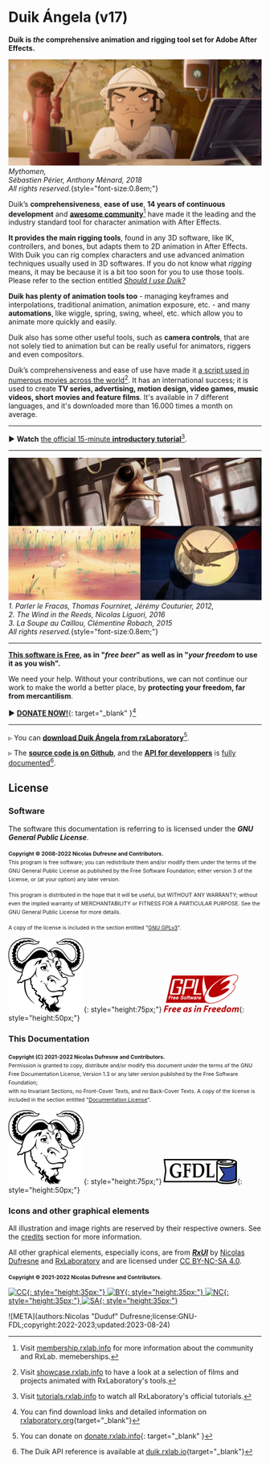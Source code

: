 # Duik Ángela (v17)

__Duik is *the* comprehensive animation and rigging tool set for Adobe After Effects.__

![](img/examples/mytho01.jpg)  
*Mythomen,  
Sébastien Périer, Anthony Ménard, 2018   
All rights reserved.*{style="font-size:0.8em;"}

Duik’s **comprehensiveness**, **ease of use**, **14 years of continuous development** and [**awesome community**](http://membership.rxlab.info)[^1] have made it the leading and the industry standard tool for character animation with After Effects.

**It provides the main rigging tools**, found in any 3D software, like IK, controllers, and bones, but adapts them to 2D animation in After Effects. With Duik you can rig complex characters and use advanced animation techniques usually used in 3D softwares.
If you do not know what *rigging* means, it may be because it is a bit too soon for you to use those tools. Please refer to the section entitled [_Should I use Duik?_](getting-started/introduction.md#should-i-use-duik) 

**Duik has plenty of animation tools too** - managing keyframes and interpolations, traditional animation, animation exposure, etc. - and many **automations**, like wiggle, spring, swing, wheel, etc. which allow you to animate more quickly and easily.

Duik also has some other useful tools, such as **camera controls**, that are not solely tied to animation but can be really useful for animators, riggers and even compositors.

Duik’s comprehensiveness and ease of use have made it [a script used in numerous movies across the world](http://showcase.rxlab.info)[^2]. It has an international success; it is used to create **TV series, advertising, motion design, video games, music videos, short movies and feature films**. It's available in 7 different languages, and it's downloaded more than 16.000 times a month on average.

____

► **Watch** [the official 15-minute **introductory tutorial**](https://rxlaboratory.org/videos/introduction-to-duik-angela/)[^3].

____

![](img/examples/preamble-comp.png)  
*1. Parler le Fracas, Thomas Fourniret, Jérémy Couturier, 2012,  
2. The Wind in the Reeds, Nicolas Liguori, 2016   
3. La Soupe au Caillou, Clémentine Robach, 2015  
All rights reserved.*{style="font-size:0.8em;"}

____

**[This software is Free](misc/license.md), as in "_free beer_" as well as in "_your freedom_ to use it as you wish".**

We need your help. Without your contributions, we can not continue our work to make the world a better place, by **protecting your freedom, far from mercantilism**.

► [**DONATE NOW!**](http://donate.rxlab.info){: target="_blank" }[^4]

____

▹ You can [**download Duik Ángela from rxLaboratory**](https://rxlaboratory.org/tools/duik-angela/)[^5].

▹ The [**source code is on Github**](https://github.com/RxLaboratory/Duik), and the [**API for developpers**](advanced/api/index.md) is [fully documented](http://duik.rxlab.io)[^6].

## License

### Software

The software this documentation is referring to is licensed under the ***GNU General Public License***.

<span style="font-size:0.75em;">**Copyright © 2008-2022 Nicolas Dufresne and Contributors.**  
This program is free software; you can redistribute them and/or modify them under the terms of the GNU General Public License as published by the Free Software Foundation; either version 3 of the License, or (at your option) any later version.</span>

<span style="font-size:0.75em;">This program is distributed in the hope that it will be useful, but WITHOUT ANY WARRANTY; without even the implied warranty of MERCHANTABILITY or FITNESS FOR A PARTICULAR PURPOSE. See the GNU General Public License for more details.</span>

<span style="font-size:0.75em;">A copy of the license is included in the section entitled "[GNU GPLv3](misc/gnu-gpl.md)".</span>

![GNU](img/logos/gnu.png){: style="height:75px;"} ![GPL3](img/logos/gplv3.png){: style="height:50px;"}

### This Documentation

<span style="font-size:0.75em;">**Copyright (C) 2021-2022 Nicolas Dufresne and Contributors.**  
Permission is granted to copy, distribute and/or modify this document under the terms of the GNU Free Documentation License, Version 1.3 or any later version published by the Free Software Foundation;  
with no Invariant Sections, no Front-Cover Texts, and no Back-Cover Texts.
A copy of the license is included in the section entitled "[Documentation License](misc/doc-license.md)".</span>

![GNU](img/logos/gnu.png){: style="height:75px;"} ![GFDL](img/logos/gfdl-logo.png){: style="height:50px;"}

### Icons and other graphical elements

All illustration and image rights are reserved by their respective owners. See the [credits](misc/credits.md) section for more information.

All other graphical elements, especially icons, are from [***RxUI***](http://rxui.rxlab.io) by [Nicolas Dufresne](http://duduf.com) and [RxLaboratory](https://rxlaboratory.org) and are licensed under [CC BY-NC-SA 4.0](https://creativecommons.org/licenses/by-nc-sa/4.0/).

<span style="font-size:0.75em;">**Copyright © 2021-2022 Nicolas Dufresne and Contributors.**

[![CC](https://mirrors.creativecommons.org/presskit/icons/cc.svg){: style="height:35px;"} ![BY](https://mirrors.creativecommons.org/presskit/icons/by.svg){: style="height:35px;"} ![NC](https://mirrors.creativecommons.org/presskit/icons/nc.svg){: style="height:35px;"} ![SA](https://mirrors.creativecommons.org/presskit/icons/sa.svg){: style="height:35px;"}](https://creativecommons.org/licenses/by-nc-sa/4.0/)

[^1]: Visit [membership.rxlab.info](http://membership.rxlab.info) for more information about the community and RxLab. memeberships.

[^2]: Visit [showcase.rxlab.info](http://showcase.rxlab.info) to have a look at a selection of films and projects animated with RxLaboratory's tools.

[^3]: Visit [tutorials.rxlab.info](http://tutorials.rxlab.info) to watch all RxLaboratory's official tutorials.

[^4]: You can find download links and detailed information on [rxlaboratory.org](http://rxlaboratory.org){target="_blank"}

[^5]: You can donate on [donate.rxlab.info](http://donate.rxlab.info){: target="_blank" }

[^6]: The Duik API reference is available at [duik.rxlab.io](http://duik.rxlab.io){target="_blank"}

![META](authors:Nicolas "Duduf" Dufresne;license:GNU-FDL;copyright:2022-2023;updated:2023-08-24)
